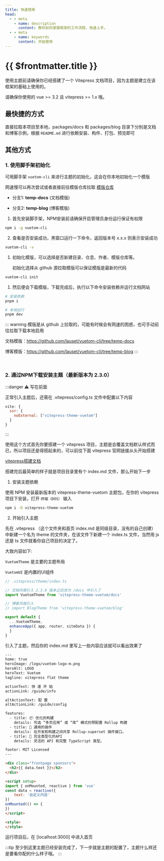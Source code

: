 ```yaml
--- 
title: 快速使用
head:
  - - meta
    - name: description
      content: 教你如何掌握框架的工作流程，快速上手。
  - - meta
    - name: keywords
      content: 开始使用
---
```


# {{ $frontmatter.title }}

使用主题前请确保你已经搭建了一个 Vitepress 文档项目，因为主题是建立在该框架的基础上使用的。

请确保你使用的 vue >= 3.2 且 vitepress >= 1.x 哦。

## 最快捷的方式

直接拉取本项目至本地，packages/docs 和 packages/blog 目录下分别是文档和博客示例，根据 `README.md` 进行依赖安装、构件、打包、预览即可

## 其他方式

### **1.** 使用脚手架初始化

可用脚手架 `vuetom-cli` 来进行主题的初始化，这会在你本地初始化一个模版

网速慢可以再次尝试或者直接前往模版仓库拉取 [模版仓库](https://github.com/lauset/vuetom-cli)

- 分支1: **temp-docs** (文档模版)

- 分支2: **temp-blog** (博客模版)

1. 首先安装脚手架，NPM安装前请确保开启管理员身份运行保证有权限

```sh light
npm i -g vuetom-cli
```

2. 查看是否安装成功，黑窗口运行一下命令，返回版本号 x.x.x 则表示安装成功

```bash light
vuetom-cli -v
```

1. 初始化模版，可以选择是否新建目录、仓息、作者、模版仓库等。

   初始化选择从 github 源拉取模版可以保证模版是最新的代码

```bash light
vuetom-cli init
```

1. 然后便会下载模版，下载完成后，执行以下命令安装依赖并运行文档网站

```bash macos
# 安装依赖
pnpm i

# 本地运行
pnpm dev
```

::: warning
模版是从 github 上拉取的，可能有时候会有网速的困惑，也可手动前往拉取下载本地启用

文档模版：<https://github.com/lauset/vuetom-cli/tree/temp-docs>

博客模版：<https://github.com/lauset/vuetom-cli/tree/temp-blog>
:::

<br/>

### **2.** 通过NPM下载安装主题（最新版本为 2.3.0）

:::danger  ⚠️ 写在前面

正常引入主题后，还需在 .vitepress/config.ts 文件中配置以下内容

```js macos
vite: {
  ssr: {
    noExternal: ["vitepress-theme-vuetom"]
  }
}
```

:::

使用这个方式首先你要搭建一个 vitepress 项目，主题是会覆盖文档默认样式而已，所以项目还是得搭起来的，可以前往下面 vitepress 官网链接从头开始搭建

[vitepress搭建文档](https://vitepress.vuejs.org/guide/getting-started.html)

搭建完后最简单的样子就是项目目录里有个 index.md 文件，那么开始下一步

1. 安装主题依赖

使用 NPM 安装最新版本的 vitepress-theme-vuetom 主题包，在你的 vitepress 项目下安装，打开 `终端（DOS）` 输入

```sh light
npm i -D vitepress-theme-vuetom
```

2. 开始引入主题
  
先在 .vitepress （这个文件夹和首页 index.md 是同级目录，没有的自己创建）中新建一个名为 theme 的文件夹，在该文件下新建一个 index.ts 文件，当然用 js 还是 ts 文件就看你自己项目的决定了。

大致内容如下:

`VuetomTheme` 是主要的主题布局

`VuetomUI` 是内置的UI组件

```javascript light
// .vitepress/theme/index.ts

// 文档风格引入 2.3.0 版本之后改为 /docs 中引入了
import VuetomTheme from 'vitepress-theme-vuetom/docs'

// 博客风格引入
// import BlogTheme from 'vitepress-theme-vuetom/blog'

export default {
  ...VuetomTheme,
  enhanceApp({ app, router, siteData }) {
  }
}
```

引入了主题，然后你的 index.md 里写上一些内容应该就可以看出效果了

```html light
---
home: true
heroImage: /logo/vuetom-logo-m.png
heroAlt: LOGO
heroText: Vuetom
tagline: vitepress flat theme 

actionText: 快 速 开 始
actionLink: /guide/info

altActionText: 配 置
altActionLink: /guide/config

features:
  - title: 📦 优化的构建
    details: 可选 “多页应用” 或 “库” 模式的预配置 Rollup 构建
  - title: 🔩 通用的插件
    details: 在开发和构建之间共享 Rollup-superset 插件接口。
  - title: 🔑 完全类型化的API
    details: 灵活的 API 和完整 TypeScript 类型。

footer: MIT Licensed
---

<div class="frontpage sponsors">
  <h2>{{ data.text }}</h2>
</div>

<script setup>
import { onMounted, reactive } from 'vue'
const data = reactive({
    text: '自定义内容'
})
onMounted(() => {
})
</script>

<style>
</style>
```

运行项目后，在 [localhost:3000] 中进入首页

:::tip
至少到这里主题已经安装完成了，下一步就是主题的配置了，主题什么样还是要看你配的什么样子哦。
:::
